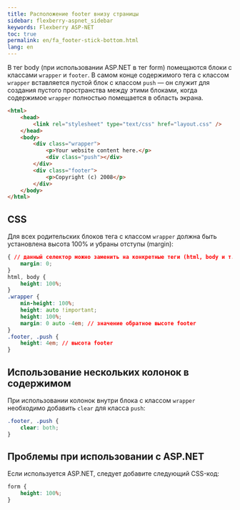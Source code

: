 ```yaml
---
title: Расположение footer внизу страницы
sidebar: flexberry-aspnet_sidebar
keywords: Flexberry ASP-NET
toc: true
permalink: en/fa_footer-stick-bottom.html
lang: en
---
```


В тег body (при использовании ASP.NET в тег form) помещаются блоки с классами `wrapper` и `footer`. В самом конце содержимого тега с классом `wrapper` вставляется пустой блок с классом `push` — он служит для создания пустого пространства между этими блоками, когда содержимое `wrapper` полностью помещается в область экрана.

```html
<html>
    <head>
        <link rel="stylesheet" type="text/css" href="layout.css" />
    </head>
    <body>
        <div class="wrapper">
            <p>Your website content here.</p>
            <div class="push"></div>
        </div>
        <div class="footer">
            <p>Copyright (c) 2008</p>
        </div>
    </body>
</html>
```

## CSS

Для всех родительских блоков тега с классом `wrapper` должна быть установлена высота 100% и убраны отступы (margin):

```css
{ // данный селектор можно заменить на конкретные теги (html, body и т.д.), если его свойства нарушают отображение других элементов
    margin: 0; 
}
html, body {
    height: 100%;
}
.wrapper {
    min-height: 100%;
    height: auto !important;
    height: 100%;
    margin: 0 auto -4em; // значение обратное высоте footer
}
.footer, .push {
    height: 4em; // высота footer
}
```

## Использование нескольких колонок в содержимом

При использовании колонок внутри блока с классом `wrapper` необходимо добавить `clear` для класса `push`:

```css
.footer, .push {
    clear: both;
}
```

## Проблемы при использовании с ASP.NET

Если используется ASP.NET, следует добавите следующий CSS-код:

```css
form {
    height: 100%;
}
```
